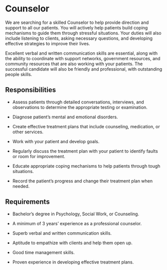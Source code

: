 # Counselor

We are searching for a skilled Counselor to help provide direction and support to all our patients. You will actively help patients build coping mechanisms to guide them through stressful situations. Your duties will also include listening to clients, asking necessary questions, and developing effective strategies to improve their lives.

Excellent verbal and written communication skills are essential, along with the ability to coordinate with support networks, government resources, and community resources that are also working with your patients. The successful candidate will also be friendly and professional, with outstanding people skills.

## Responsibilities

* Assess patients through detailed conversations, interviews, and observations to determine the appropriate testing or examination.

* Diagnose patient’s mental and emotional disorders.

* Create effective treatment plans that include counseling, medication, or other services.

* Work with your patient and develop goals.

* Regularly discuss the treatment plan with your patient to identify faults or room for improvement.

* Educate appropriate coping mechanisms to help patients through tough situations.

* Record the patient’s progress and change their treatment plan when needed.

## Requirements

* Bachelor’s degree in Psychology, Social Work, or Counseling.

* A minimum of 3 years’ experience as a professional counselor.

* Superb verbal and written communication skills.

* Aptitude to empathize with clients and help them open up.

* Good time management skills.

* Proven experience in developing effective treatment plans.

